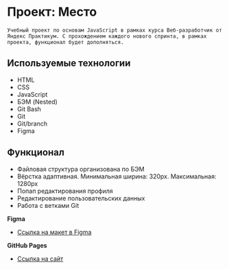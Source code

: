 # Проект: Место

    Учебный проект по основам JavaScript в рамках курса Веб-разработчик от Яндекс Практикум. С прохождением каждого нового спринта, в рамках проекта, функционал будет дополняться.

## Используемые технологии

- HTML
- CSS
- JavaScript
- БЭМ (Nested)
- Git Bash
- Git
- Git/branch
- Figma

## Функционал

- Файловая структура организована по БЭМ
- Вёрстка адаптивная. Минимальная ширина: 320px. Максимальная: 1280px
- Попап редактирования профиля
- Редактирование пользовательских данных
- Работа с ветками Git

**Figma**

- [Ссылка на макет в Figma](https://www.figma.com/file/2cn9N9jSkmxD84oJik7xL7/JavaScript.-Sprint-4?node-id=0%3A1)

**GitHub Pages**

- [Ссылка на сайт](https://garchenok.github.io/mesto/)
